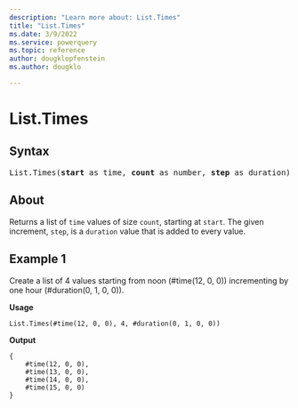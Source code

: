 ```yaml
---
description: "Learn more about: List.Times"
title: "List.Times"
ms.date: 3/9/2022
ms.service: powerquery
ms.topic: reference
author: dougklopfenstein
ms.author: dougklo

---
```

# List.Times

## Syntax

<pre>
List.Times(<b>start</b> as time, <b>count</b> as number, <b>step</b> as duration) as list
</pre>

## About

Returns a list of `time` values of size `count`, starting at `start`. The given increment, `step`, is a `duration` value that is added to every value.

## Example 1

Create a list of 4 values starting from noon (#time(12, 0, 0)) incrementing by one hour (#duration(0, 1, 0, 0)).

**Usage**

```powerquery-m
List.Times(#time(12, 0, 0), 4, #duration(0, 1, 0, 0))
```

**Output**

```powerquery-m
{
    #time(12, 0, 0),
    #time(13, 0, 0),
    #time(14, 0, 0),
    #time(15, 0, 0)
}
```
